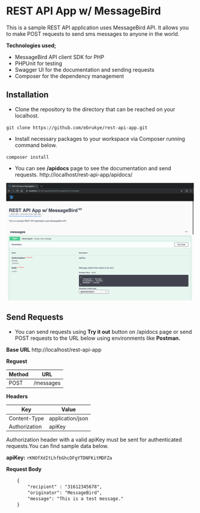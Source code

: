 # REST API App w/ MessageBird

This is a sample REST API application uses MessageBird API. It allows you to make POST requests to send sms messages to anyone in the world.

**Technologies used;**
- MessageBird API client SDK for PHP
- PHPUnit for testing
- Swagger UI for the documentation and sending requests
- Composer for the dependency management

## Installation
* Clone the repository to the directory that can be reached on your localhost.

`git clone https://github.com/ebrukye/rest-api-app.git`

* Install necessary packages to your workspace via Composer running command below.

`composer install`

* You can see **/apidocs** page to see the documentation and send requests.
http://localhost/rest-api-app/apidocs/

![Scheme](assets/screenshot.png)

## Send Requests
* You can send requests using **Try it out** button on /apidocs page or send POST requests to the URL below using environments like **Postman.**

**Base URL**
http://localhost/rest-api-app

**Reguest**

| Method | URL         |
| -------|------------ |
| POST   | /messages

**Headers**

| Key           | Value               |
| --------------|-------------------- |
| Content-Type  | application/json
| Authorization | apiKey

Authorization header with a valid apiKey must be sent for authenticated requests.You can find sample data below.

**apiKey:** `rKNOfXdItLhfbGhcDFgYTDNFKitMDFZa`

**Request Body**

```
	{
		"recipient" : "31612345678",
		"originator": "MessageBird",
		"message": "This is a test message."
	}
```


